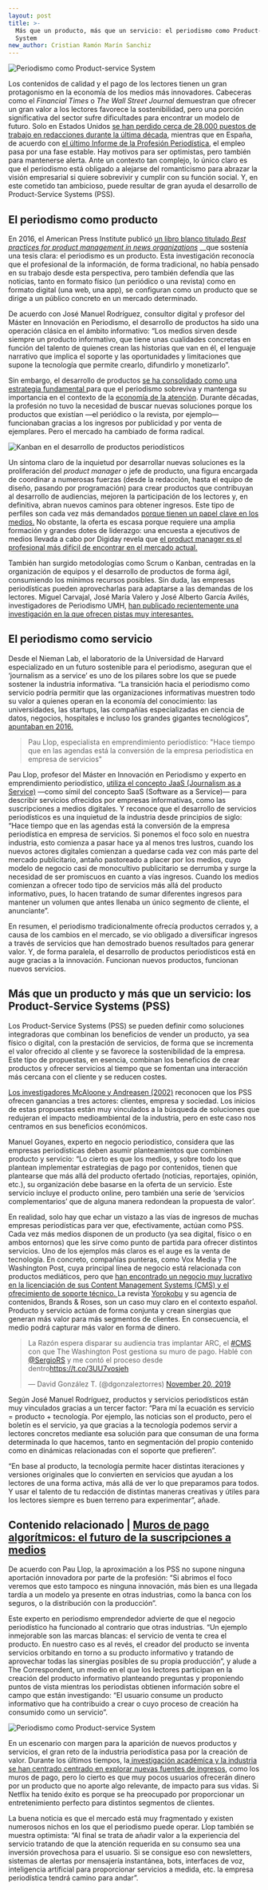 ```yaml
---
layout: post
title: >-
  Más que un producto, más que un servicio: el periodismo como Product-Service
  System
new_author: Cristian Ramón Marín Sanchiz
---
```

![Periodismo como Product-service System ](/images/shots/periodismo-product-service-system.jpg "Periodismo como Product-service System ")

Los contenidos de calidad y el pago de los lectores tienen un gran protagonismo en la economía de los medios más innovadores. Cabeceras como el _Financial Times_ o _The Wall Street Journal_ demuestran que ofrecer un gran valor a los lectores favorece la sostenibilidad, pero una porción significativa del sector sufre dificultades para encontrar un modelo de futuro. Solo en Estados Unidos [se han perdido cerca de 28.000 puestos de trabajo en redacciones durante la última década](https://www.pewresearch.org/fact-tank/2019/07/09/u-s-newsroom-employment-has-dropped-by-a-quarter-since-2008/), mientras que en España, de acuerdo con [el último Informe de la Profesión Periodística](https://www.apmadrid.es/wp-content/uploads/2019/03/La-mujer-en-el-periodismo-Informe-2018.pdf), el empleo pasa por una fase estable. Hay motivos para ser optimistas, pero también para mantenerse alerta. Ante un contexto tan complejo, lo único claro es que el periodismo está obligado a alejarse del romanticismo para abrazar la visión empresarial si quiere sobrevivir y cumplir con su función social. Y, en este cometido tan ambicioso, puede resultar de gran ayuda el desarrollo de Product-Service Systems (PSS). 

## **El periodismo como producto**

En 2016, el American Press Institute publicó [un libro blanco titulado _Best practices for product management in news organizations_](https://www.americanpressinstitute.org/publications/reports/white-papers/product-management-best-practices/single-page/) __que sostenía una tesis clara: el periodismo es un producto. Esta investigación reconocía que el profesional de la información, de forma tradicional, no había pensado en su trabajo desde esta perspectiva, pero también defendía que las noticias, tanto en formato físico (un periódico o una revista) como en formato digital (una web, una app), se configuran como un producto que se dirige a un público concreto en un mercado determinado. 

De acuerdo con José Manuel Rodríguez, consultor digital y profesor del Máster en Innovación en Periodismo, el desarrollo de productos ha sido una operación clásica en el ámbito informativo: “Los medios sirven desde siempre un producto informativo, que tiene unas cualidades concretas en función del talento de quienes crean las historias que van en él, el lenguaje narrativo que implica el soporte y las oportunidades y limitaciones que supone la tecnología que permite crearlo, difundirlo y monetizarlo”.

Sin embargo, el desarrollo de productos [se ha consolidado como una estrategia fundamental ](https://www.journalism.co.uk/news/why-journalists-should-be-more-involved-in-product-development-in-the-newsroom/s2/a628668/)para que el periodismo sobreviva y mantenga su importancia en el contexto de la [economía de la atención](https://mip.umh.es/blog/2019/03/31/apple-news-no-futuro-periodismo/). Durante décadas, la profesión no tuvo la necesidad de buscar nuevas soluciones porque los productos que existían ―el periódico o la revista, por ejemplo― funcionaban gracias a los ingresos por publicidad y por venta de ejemplares. Pero el mercado ha cambiado de forma radical.

![Kanban en el desarrollo de productos periodísticos](/images/shots/kanban-periodismo-product-service-system.jpg "Kanban en el desarrollo de productos periodísticos")

Un síntoma claro de la inquietud por desarrollar nuevas soluciones es la proliferación del _product manager_ o jefe de producto, una figura encargada de coordinar a numerosas fuerzas (desde la redacción, hasta el equipo de diseño, pasando por programación) para crear productos que contribuyan al desarrollo de audiencias, mejoren la participación de los lectores y, en definitiva, abran nuevos caminos para obtener ingresos. Este tipo de perfiles son cada vez más demandados [porque tienen un papel clave en los medios.](https://dircomfidencial.com/medios/el-jefe-de-producto-el-nuevo-mirlo-blanco-de-los-medios-20191022-0403/) No obstante, la oferta es escasa porque requiere una amplia formación y grandes dotes de liderazgo: una encuesta a ejecutivos de medios llevada a cabo por Digiday revela que [el product manager es el profesional más difícil de encontrar en el mercado actual. ](https://digiday.com/media/digiday-research-publishers-trouble-hiring-product-roles/)

También han surgido metodologías como Scrum o Kanban, centradas en la organización de equipos y el desarrollo de productos de forma ágil, consumiendo los mínimos recursos posibles. Sin duda, las empresas periodísticas pueden aprovecharlas para adaptarse a las demandas de los lectores. Miguel Carvajal, José María Valero y José Alberto García Avilés, investigadores de Periodismo UMH, [han publicado recientemente una investigación en la que ofrecen pistas muy interesantes.](https://recyt.fecyt.es/index.php/EPI/article/view/epi.2019.sep.14)

## **El periodismo como servicio**

Desde el Nieman Lab, el laboratorio de la Universidad de Harvard especializado en un futuro sostenible para el periodismo, aseguran que el ‘journalism as a service’ es uno de los pilares sobre los que se puede sostener la industria informativa. “La transición hacia el periodismo como servicio podría permitir que las organizaciones informativas muestren todo su valor a quienes operan en la economía del conocimiento: las universidades, las startups, las compañías especializadas en ciencia de datos, negocios, hospitales e incluso los grandes gigantes tecnológicos”,[ apuntaban en 2016.](https://www.niemanlab.org/2016/12/journalism-as-a-service/)

> Pau Llop, especialista en emprendimiento periodístico: "Hace tiempo que en las agendas está la conversión de la empresa periodística en empresa de servicios"

Pau Llop, profesor del Máster en Innovación en Periodismo y experto en emprendimiento periodístico, [utiliza el concepto JaaS (Journalism as a Service)](https://paullop.es/jaas-journalism-as-a-service/) —como símil del concepto SaaS (Software as a Service)— para describir servicios ofrecidos por empresas informativas, como las suscripciones a medios digitales. Y reconoce que el desarrollo de servicios periodísticos es una inquietud de la industria desde principios de siglo: “Hace tiempo que en las agendas está la conversión de la empresa periodística en empresa de servicios. Si ponemos el foco solo en nuestra industria, esto comienza a pasar hace ya al menos tres lustros, cuando los nuevos actores digitales comienzan a quedarse cada vez con más parte del mercado publicitario, antaño pastoreado a placer por los medios, cuyo modelo de negocio casi de monocultivo publicitario se derrumba y surge la necesidad de ser promiscuos en cuanto a vías ingresos. Cuando los medios comienzan a ofrecer todo tipo de servicios más allá del producto informativo, pues, lo hacen tratando de sumar diferentes ingresos para mantener un volumen que antes llenaba un único segmento de cliente, el anunciante”.

En resumen, el periodismo tradicionalmente ofrecía productos cerrados y, a causa de los cambios en el mercado, se vio obligado a diversificar ingresos a través de servicios que han demostrado buenos resultados para generar valor. Y, de forma paralela, el desarrollo de productos periodísticos está en auge gracias a la innovación. Funcionan nuevos productos, funcionan nuevos servicios.

## **Más que un producto y más que un servicio: los Product-Service Systems (PSS)**

Los Product-Service Systems (PSS) se pueden definir como soluciones integradoras que combinan los beneficios de vender un producto, ya sea físico o digital, con la prestación de servicios, de forma que se incrementa el valor ofrecido al cliente y se favorece la sostenibilidad de la empresa. Este tipo de propuestas, en esencia, combinan los beneficios de crear productos y ofrecer servicios al tiempo que se fomentan una interacción más cercana con el cliente y se reducen costes. 

[Los investigadores McAloone y Andreasen (2002)](https://www.researchgate.net/publication/251843267_Defining_Product_Service_Systems) reconocen que los PSS ofrecen ganancias a tres actores: clientes, empresa y sociedad. Los inicios de estas propuestas están muy vinculados a la búsqueda de soluciones que redujeran el impacto medioambiental de la industria, pero en este caso nos centramos en sus beneficios económicos.

Manuel Goyanes, experto en negocio periodístico, considera que las empresas periodísticas deben asumir planteamientos que combinen producto y servicio: “Lo cierto es que los medios, y sobre todo los que plantean implementar estrategias de pago por contenidos, tienen que plantearse que más allá del producto ofertado (noticias, reportajes, opinión, etc.), su organización debe basarse en la oferta de un servicio. Este servicio incluye el producto online, pero también una serie de ‘servicios complementarios’ que de alguna manera redondean la propuesta de valor’. 

En realidad, solo hay que echar un vistazo a las vías de ingresos de muchas empresas periodísticas para ver que, efectivamente, actúan como PSS. Cada vez más medios disponen de un producto (ya sea digital, físico o en ambos entornos) que les sirve como punto de partida para ofrecer distintos servicios. Uno de los ejemplos más claros es el auge es la venta de tecnología. En concreto, compañías punteras, como Vox Media y The Washington Post, cuya principal línea de negocio está relacionada con productos mediáticos, pero que [han encontrado un negocio muy lucrativo en la licenciación de sus Content Management Systems (CMS) y el ofrecimiento de soporte técnico. ](https://www.xataka.com/servicios/negocio-grandes-medios-comunicacion-vender-tecnologia-a-otros-medios)La revista [Yorokobu](https://www.yorokobu.es/) y su agencia de contenidos, Brands & Roses, son un caso muy claro en el contexto español. Producto y servicio actúan de forma conjunta y crean sinergias que generan más valor para más segmentos de clientes. En consecuencia, el medio podrá capturar más valor en forma de dinero.

<blockquote class="twitter-tweet"><p lang="es" dir="ltr">La Razón espera disparar su audiencia tras implantar ARC, el <a href="https://twitter.com/hashtag/CMS?src=hash&amp;ref_src=twsrc%5Etfw">#CMS</a> con que The Washington Post gestiona su muro de pago. Hablé con <a href="https://twitter.com/SergioRS?ref_src=twsrc%5Etfw">@SergioRS</a> y me contó el proceso desde dentro<a href="https://t.co/3UU7vosjeh">https://t.co/3UU7vosjeh</a></p>&mdash; David González T. (@dgonzaleztorres) <a href="https://twitter.com/dgonzaleztorres/status/1197181537239912449?ref_src=twsrc%5Etfw">November 20, 2019</a></blockquote> <script async src="https://platform.twitter.com/widgets.js" charset="utf-8"></script>

Según José Manuel Rodríguez, productos y servicios periodísticos están muy vinculados gracias a un tercer factor: “Para mí la ecuación es servicio = producto + tecnología. Por ejemplo, las noticias son el producto, pero el boletín es el servicio, ya que gracias a la tecnología podemos servir a lectores concretos mediante esa solución para que consuman de una forma determinada lo que hacemos, tanto en segmentación del propio contenido como en dinámicas relacionadas con el soporte que prefieren”.

“En base al producto, la tecnología permite hacer distintas iteraciones y versiones originales que lo convierten en servicios que ayudan a los lectores de una forma activa, más allá de ver lo que preparamos para todos. Y usar el talento de tu redacción de distintas maneras creativas y útiles para los lectores siempre es buen terreno para experimentar”, añade. 

## Contenido relacionado | [Muros de pago algorítmicos: el futuro de la suscripciones a medios](https://mip.umh.es/blog/2019/07/09/muros-pago-algoritmicos-futuro/)

De acuerdo con Pau Llop, la aproximación a los PSS no supone ninguna aportación innovadora por parte de la profesión: “Si abrimos el foco veremos que esto tampoco es ninguna innovación, más bien es una llegada tardía a un modelo ya presente en otras industrias, como la banca con los seguros, o la distribución con la producción”. 

Este experto en periodismo emprendedor advierte de que el negocio periodístico ha funcionado al contrario que otras industrias. “Un ejemplo inmejorable son las marcas blancas: el servicio de venta te crea el producto. En nuestro caso es al revés, el creador del producto se inventa servicios orbitando en torno a su producto informativo y tratando de aprovechar todas las sinergias posibles de su propia producción”, y alude a The Correspondent, un medio en el que los lectores participan en la creación del producto informativo planteando preguntas y proponiendo puntos de vista mientras los periodistas obtienen información sobre el campo que están investigando: “El usuario consume un producto informativo que ha contribuido a crear o cuyo proceso de creación ha consumido como un servicio”.

![Periodismo como Product-service System ](/images/shots/periodismo-product-service-system.png "Periodismo como Product-service System ")

En un escenario con margen para la aparición de nuevos productos y servicios, el gran reto de la industria periodística pasa por la creación de valor. Durante los últimos tiempos, la[ investigación académica y la industria se han centrado centrado en explorar nuevas fuentes de ingresos](http://journals.sfu.ca/indexcomunicacion/index.php/indexcomunicacion/article/view/525), como los muros de pago, pero lo cierto es que muy pocos usuarios ofrecerán dinero por un producto que no aporte algo relevante, de impacto para sus vidas. Si Netflix ha tenido éxito es porque se ha preocupado por proporcionar un entretenimiento perfecto para distintos segmentos de clientes.

La buena noticia es que el mercado está muy fragmentado y existen numerosos nichos en los que el periodismo puede operar. Llop también se muestra optimista: “Al final se trata de añadir valor a la experiencia del servicio tratando de que la atención requerida en su consumo sea una inversión provechosa para el usuario. Si se consigue eso con newsletters, sistemas de alertas por mensajería instantánea, bots, interfaces de voz, inteligencia artificial para proporcionar servicios a medida, etc. la empresa periodística tendrá camino para andar”.
